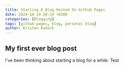 ```yaml
---
title: Starting A Blog Hosted On Github Pages
date: 2024-10-19 20:14 +0300
categories: [Blogging]
tags: [github-pages, blog, personal blog]
author: Kristen Kadach
---
```


## My first ever blog post

I've been thinking about starting a blog for a while. Test
